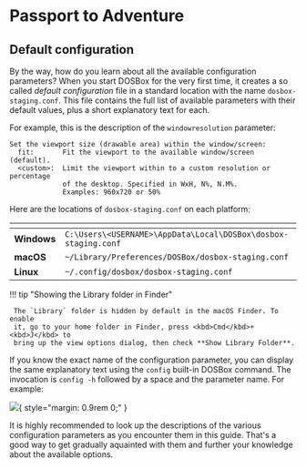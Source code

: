 # Passport to Adventure


## Default configuration

By the way, how do you learn about all the available configuration parameters?
When you start DOSBox for the very first time, it creates a so called *default
configuration* file in a standard location with the name `dosbox-staging.conf`.
This file contains the full list of available parameters with their default
values, plus a short explanatory text for each.

For example, this is the description of the `windowresolution` parameter:

    Set the viewport size (drawable area) within the window/screen:
      fit:       Fit the viewport to the available window/screen (default).
      <custom>:  Limit the viewport within to a custom resolution or percentage
                 of the desktop. Specified in WxH, N%, N.M%.
                 Examples: 960x720 or 50%

Here are the locations of `dosbox-staging.conf` on each platform:

<div class="compact" markdown>

| <!-- --> | <!-- --> |
|----------|----------|
| **Windows**  | `C:\Users\<USERNAME>\AppData\Local\DOSBox\dosbox-staging.conf` |
| **macOS**    | `~/Library/Preferences/DOSBox/dosbox-staging.conf` |
| **Linux**    | `~/.config/dosbox/dosbox-staging.conf` |

!!! tip "Showing the Library folder in Finder"

     The `Library` folder is hidden by default in the macOS Finder. To enable
     it, go to your home folder in Finder, press <kbd>Cmd</kbd>+<kbd>J</kbd> to
     bring up the view options dialog, then check **Show Library Folder**.

</div>

If you know the exact name of the configuration parameter, you can display the
same explanatory text using the `config` built-in DOSBox command. The
invocation is `config -h` followed by a space and the parameter name. For
example:

![](images/config-help.png){ style="margin: 0.9rem 0;" }

It is highly recommended to look up the descriptions of the various
configuration parameters as you encounter them in this guide. That's a good
way to get gradually aquainted with them and further your knowledge about the
available options.



